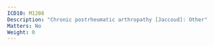 ```yaml
---
ICD10: M1208
Description: "Chronic postrheumatic arthropathy [Jaccoud]: Other"
Matters: No
Weight: 0
---
```

